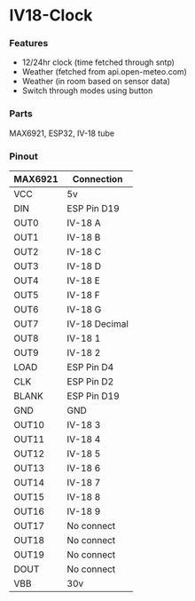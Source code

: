 # IV18-Clock

### Features
* 12/24hr clock (time fetched through sntp)
* Weather (fetched from api.open-meteo.com)
* Weather (in room based on sensor data)
* Switch through modes using button


### Parts
MAX6921, ESP32, IV-18 tube

### Pinout
| MAX6921     | Connection    |
| ----------- | ------------- |
| VCC         | 5v            |
| DIN         | ESP Pin D19   |
| OUT0        | IV-18 A       |
| OUT1        | IV-18 B       |
| OUT2        | IV-18 C       |
| OUT3        | IV-18 D       |
| OUT4        | IV-18 E       |
| OUT5        | IV-18 F       |
| OUT6        | IV-18 G       |
| OUT7        | IV-18 Decimal |
| OUT8        | IV-18 1       |
| OUT9        | IV-18 2       |
| LOAD        | ESP Pin D4    |
| CLK         | ESP Pin D2    |
| BLANK       | ESP Pin D19   |
| GND         | GND           |
| OUT10       | IV-18 3       |
| OUT11       | IV-18 4       |
| OUT12       | IV-18 5       |
| OUT13       | IV-18 6       |
| OUT14       | IV-18 7       |
| OUT15       | IV-18 8       |
| OUT16       | IV-18 9       |
| OUT17       | No connect    |
| OUT18       | No connect    |
| OUT19       | No connect    |
| DOUT        | No connect    |
| VBB         | 30v           |
